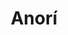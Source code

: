 ---
title: Anorí
departamento: Antioquia
description: >-
  Es un municipio Colombiano, situado en la subregión Nordeste del departamento
  de Antioquia. Limita por el norte con los municipios de Tarazá, Cáceres y
  Zaragoza
grafica_ubicacion_geografica: /charts/municipios/anori/ubicacion_geografica.html
grafica_comunidades_focalizadas: /charts/municipios/anori/comunidades_focalizadas.html
grafica_poblacion_genero: /charts/municipios/anori/poblacion_genero.html
grafica_area_geografica_genero: /charts/municipios/anori/area_geografica_genero.html
grafica_pertenencia_etnica: /charts/municipios/anori/pertenencia_etnica.html
grafica_conflicto_identidad: /charts/municipios/anori/conflicto_identidad.html
grafica_violencia_sexual: /charts/municipios/anori/violencia_sexual.html
grafica_violencia_fisica: /charts/municipios/anori/violencia_fisica.html
grafica_violencia_psicologica: /charts/municipios/anori/violencia_psicologica.html
grafica_negligencia_abandono: /charts/municipios/anori/negligencia_abandono.html
ficha: /fichas/anori/ficha.pdf
centros_poblados_corregimientos:
  - Liberia
distribucion_poblacional_hombres: 6998
distribucion_poblacional_mujeres: 7504
poblacion_discapacidad: 1564
asentamientos_indigenas: null
resguardos_indigenas: null
consejos_comunitarios: 3
total_poblacion_victima: 6008
num_sujetos_reparacion_colectiva: 0
num_planes_retorno_reubicacion_colectiva: 0
territorio_entidades_snariv_sivjrnr:
  - Instituto Colombiano de Bienestar Familiar (ICBF) (SNARIV)
  - Servicio Nacional de Aprendizaje (SENA) (SNARIV)
  - >-
    Unidad para la Atención y Reparación Integral a las víctimas (UARIV)
    (SNARIV)
  - Gobernación de Antioquia (SNARIV)
  - Policía Nacional (SNARIV)
  - Personería (SNARIV)
  - Agencia Nacional de tierras (ANT) (SNARIV)
  - Defensoría del Pueblo (SNARIV)
  - Ejército Nacional (SNARIV)
  - Agencia de Renovación del Territorio (ART) (SNARIV)
  - Descontamina Colombia (SNARIV)
  - Alcaldía municipal (SNARIV)
  - >-
    "Comisión para el Esclarecimiento de la Verdad, la Convivencia y la No
    Repeteción (CEV) (SIVJRNR)"
  - Jurisdicción Especial para la Paz (JEP) (SIVJRNR)
  - Unidad de Búsqueda de Personas dadas por Desaparecidas (UBPD) (SIVJRNR)
priorizacion_convivencia_social_salud_mental: >-
  Embarazo en Adolescentes (10-19 años),Índice de cáncer de mama y de
  útero,Mortalidad materna y perinatal
region: Bajo Cauca y Nordeste Antioqueño
priorizacion_sexualidad_derechos_sexuales_reproductivos: >-
  Falta de recursos para atención de personas con discapacidad,Atención a grupos
  vulnerables,Atención primaria en salud
priorizacion_gestion_diferencial_poblaciones_vulnerables: >-
  Fortalecimiento a la Salud pública,"Acceso, oportunidad y calidad en la
  prestación de servicios de salud",Acceso a la descentralización de los
  recursos de la salud
priorizacion_fortalecimiento_autoridad_sanitaria: >-
  Fortalecimiento a la Salud pública,"Acceso, oportunidad y calidad en la
  prestación de servicios de salud",Acceso a la descentralización de los
  recursos de la salud
eventos_salud_publica_predominantes:
  - Malaria
  - Leishmaniasis Cutánea
  - Vigilancia en salud pública de la violencia de género e intrafamiliar
  - Intento de suicidio
  - Intoxicaciones
  - Morbilidad materna extrema
  - Mortalidad perinatal y neonatal tardía
  - Infección respiratoria aguda grave inusitada
  - VIH/Sida/Mortalidad Por Sida
  - Tuberculosis
rips_salud_mental_poblacion_general:
  - Trastorno de ansiedad
  - Trastorno mixto de ansiedad y depresión
  - Trastorno afectivo bipolar
  - Episodios depresivos
servicios_telemedicina_mpio_depto:
  - No hay habilitados servicios aún
total_pobreza_multidimensional: 5300%
pobreza_multidimensional_urbano: 3900%
pobreza_multidimensional_centro_poblado_rural_disperso: 6600%
ppales_actividades_economicas:
  - Minería
  - Ganadería
  - Agricultura
observaciones_ppales_actividades_economicas: >-
  Pecuario: Ganadería extensiva de doble propósito: ganado de ceba y leche con
  producción de quesos y feria ganadera.

  Agrícola: Café, cacao, panela, yuca, maíz, frijol

  Reserva Pro Aves Arrierito Antioqueño - senderos de observación de flora y
  fauna.

  Pequeña minería artesanal - Barequeo
ppal_vocacion_mpio:
  - Bosque o Áreas de protección y conservación
  - Agricultura
  - Pastos
observaciones_ppal_vocacion_mpio: null
trabajo_informal: 8900%
ppal_uso_suelo:
  - Minería
  - Agricultura
  - Ganadería
observaciones_ppal_uso_suelo: null
espacios_socio_comunitarios:
  - Casa de la cultura Pedro Nel Ospina
  - ' BIBLIOTECA PÚBLICA LEÓN ZAFIR'
  - ' Polideportivo La Loma'
  - ' Cancha “HECTOR EMILIO PIEDRAHÍTA CORREA” – B. Los Ángeles'
  - ' Parque Educativo Pedro Nel Gómez'
  - ' Ludoteca Municipal'
  - ' Coliseo Municipal Rodrigo Cárdenas'
  - ' Casa de la Justicia de Anorí'
medios_comunicacion:
  - Anorí Stereo
  - ' Aspanor TV'
  - ' Tele Antioquia'
iniciativas_org_sociedad_civil: '23'
programas_usaid:
  - Justicia para una Paz Sostenible
  - ' Colombia Transforma'
  - ' Programa de Derechos Humanos'
  - ' Mujeres de Oro'
  - ' Oro Legal'
  - ' Iniciativa de Finanzas Rurales'
  - ' Programa de Alianzas Comerciales'
  - ' Fortalecimiento Institucional a Víctimas'
comunidad_focalizada: Vereda El Banco
comunidad_focalizada_url: vereda-el-banco

---